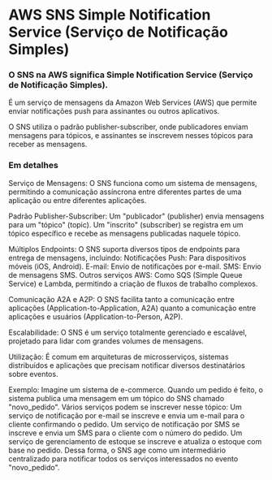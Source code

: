 # AWS SNS Simple Notification Service (Serviço de Notificação Simples)

<h3>O SNS na AWS significa Simple Notification Service (Serviço de Notificação Simples).</h3>

É um serviço de mensagens da Amazon Web Services (AWS) que permite enviar notificações push para assinantes ou outros aplicativos. 

O SNS utiliza o padrão publisher-subscriber, onde publicadores enviam mensagens para tópicos, e assinantes se inscrevem nesses tópicos para receber as mensagens.

<h3>Em detalhes</h3>
Serviço de Mensagens:
O SNS funciona como um sistema de mensagens, permitindo a comunicação assíncrona entre diferentes partes de uma aplicação ou entre diferentes aplicações. 

Padrão Publisher-Subscriber:
Um "publicador" (publisher) envia mensagens para um "tópico" (topic). Um "inscrito" (subscriber) se registra em um tópico específico e recebe as mensagens publicadas naquele tópico. 

Múltiplos Endpoints:
O SNS suporta diversos tipos de endpoints para entrega de mensagens, incluindo:
Notificações Push: Para dispositivos móveis (iOS, Android). 
E-mail: Envio de notificações por e-mail. 
SMS: Envio de mensagens SMS. 
Outros serviços AWS: Como SQS (Simple Queue Service) e Lambda, permitindo a criação de fluxos de trabalho complexos. 

Comunicação A2A e A2P:
O SNS facilita tanto a comunicação entre aplicações (Application-to-Application, A2A) quanto a comunicação entre aplicações e usuários (Application-to-Person, A2P). 

Escalabilidade:
O SNS é um serviço totalmente gerenciado e escalável, projetado para lidar com grandes volumes de mensagens. 

Utilização:
É comum em arquiteturas de microsserviços, sistemas distribuídos e aplicações que precisam notificar diversos destinatários sobre eventos. 

Exemplo:
Imagine um sistema de e-commerce. Quando um pedido é feito, o sistema publica uma mensagem em um tópico do SNS chamado "novo_pedido". Vários serviços podem se inscrever nesse tópico: 
Um serviço de notificação por e-mail se inscreve e envia um e-mail para o cliente confirmando o pedido.
Um serviço de notificação por SMS se inscreve e envia um SMS para o cliente com o número do pedido. 
Um serviço de gerenciamento de estoque se inscreve e atualiza o estoque com base no pedido.
Dessa forma, o SNS age como um intermediário centralizado para notificar todos os serviços interessados no evento "novo_pedido". 

